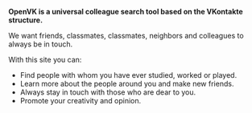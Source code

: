 **OpenVK is a universal colleague search tool based on the VKontakte structure.**

We want friends, classmates, classmates, neighbors and colleagues to always be in touch.

With this site you can:

* Find people with whom you have ever studied, worked or played.
* Learn more about the people around you and make new friends.
* Always stay in touch with those who are dear to you.
* Promote your creativity and opinion.
